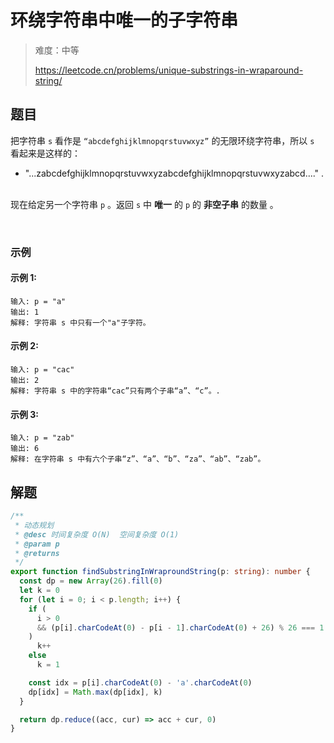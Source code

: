 # 环绕字符串中唯一的子字符串

> 难度：中等
>
> https://leetcode.cn/problems/unique-substrings-in-wraparound-string/

## 题目

把字符串 `s` 看作是 `“abcdefghijklmnopqrstuvwxyz”` 的无限环绕字符串，所以 `s` 看起来是这样的：

- "...zabcdefghijklmnopqrstuvwxyzabcdefghijklmnopqrstuvwxyzabcd...." . 

现在给定另一个字符串 `p` 。返回 `s` 中 **唯一** 的 `p` 的 **非空子串** 的数量 。 

 
### 示例

#### 示例 1:

```
输入: p = "a"
输出: 1
解释: 字符串 s 中只有一个"a"子字符。
```

#### 示例 2:

```
输入: p = "cac"
输出: 2
解释: 字符串 s 中的字符串“cac”只有两个子串“a”、“c”。.
```

#### 示例 3:

```
输入: p = "zab"
输出: 6
解释: 在字符串 s 中有六个子串“z”、“a”、“b”、“za”、“ab”、“zab”。
```

## 解题

``` ts 
/**
 * 动态规划
 * @desc 时间复杂度 O(N)  空间复杂度 O(1)
 * @param p
 * @returns
 */
export function findSubstringInWraproundString(p: string): number {
  const dp = new Array(26).fill(0)
  let k = 0
  for (let i = 0; i < p.length; i++) {
    if (
      i > 0
      && (p[i].charCodeAt(0) - p[i - 1].charCodeAt(0) + 26) % 26 === 1 // 字符之差为 1 或 -25
    )
      k++
    else
      k = 1

    const idx = p[i].charCodeAt(0) - 'a'.charCodeAt(0)
    dp[idx] = Math.max(dp[idx], k)
  }

  return dp.reduce((acc, cur) => acc + cur, 0)
}
```